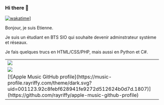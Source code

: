 ### Hi there 👋
[![wakatime](https://wakatime.com/badge/user/018be312-5a81-4e8a-ab49-4e078bc2fcf8.svg)](https://wakatime.com/@018be312-5a81-4e8a-ab49-4e078bc2fcf8)]
<p>Bonjour, je suis Etienne.</p>
<p>Je suis un étudiant en BTS SIO qui souhaite devenir adminstrateur système et réseaux.</p>
<p>Je fais quelques trucs en HTML/CSS/PHP, mais aussi en Python et C#.</p>
<table>
    <tr>
        <td><a href="https://discord.com/users/308553930013671436" >
        <img src="https://lanyard-profile-readme.vercel.app/api/308553930013671436"  /></a>
        </td>
    </tr>
    <tr>
        <td>
            <img src="https://lastfm-recently-played.vercel.app/api?user=elecourt53" />
        </td>
    </tr>
    <tr>
        <td>
            [![Apple Music GitHub profile](https://music-profile.rayriffy.com/theme/dark.svg?uid=001123.92c8febf628941fe9272d512624b0d7d.1807)](https://github.com/rayriffy/apple-music-github-profile)
        </td>
    </tr>
    </tr>
</table>

<!--
**elecourt53/elecourt53** is a ✨ _special_ ✨ repository because its `README.md` (this file) appears on your GitHub profile.

Here are some ideas to get you started:

- 🔭 I’m currently working on ...
- 🌱 I’m currently learning ...
- 👯 I’m looking to collaborate on ...
- 🤔 I’m looking for help with ...
- 💬 Ask me about ...
- 📫 How to reach me: ...
- 😄 Pronouns: ...
- ⚡ Fun fact: ...
-->
